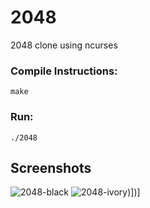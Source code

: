 # 2048
2048 clone using ncurses

### Compile Instructions:
    make
  
### Run:
    ./2048
## Screenshots
![2048-black](https://cloud.githubusercontent.com/assets/6550505/25972561/7a8b5008-366e-11e7-8ad2-c6bc02b2669a.png)
![2048-ivory](https://cloud.githubusercontent.com/assets/6550505/25972560/7a8b5238-366e-11e7-97c0-709218df72d7.png))])]
